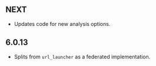 ## NEXT

* Updates code for new analysis options.

## 6.0.13

* Splits from `url_launcher` as a federated implementation.
